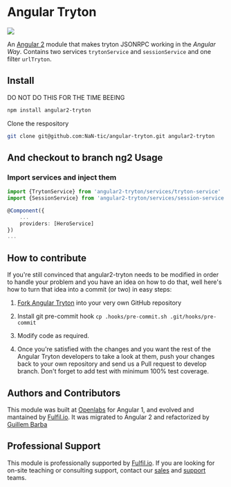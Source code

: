 Angular Tryton
==============

![](example/images/ng-tryton-logo.png)

An [Angular 2](https://github.com/angular/angular) module that makes tryton
JSONRPC working in the *Angular Way*. Contains two services `trytonService` and
`sessionService` and one filter `urlTryton`.


Install
-------
DO NOT DO THIS FOR THE TIME BEEING
```bash
npm install angular2-tryton
```
Clone the respository
```bash
git clone git@github.com:NaN-tic/angular-tryton.git angular2-tryton
```
And checkout to branch ng2
Usage
-----

### Import services and inject them

```typescript
import {TrytonService} from 'angular2-tryton/services/tryton-service'
import {SessionService} from 'angular2-tryton/services/session-service'

@Component({
    ...
    providers: [HeroService]
})
...
```


How to contribute
-----------------

If you're still convinced that angular2-tryton needs to be modified in order to
handle your problem and you have an idea on how to do that, well here's how to
turn that idea into a commit (or two) in easy steps:

1. [Fork Angular Tryton](http://github.com/fulfilio/angular2-tryton) into your
   very own GitHub repository

2. Install git pre-commit hook `cp .hooks/pre-commit.sh .git/hooks/pre-commit`

3. Modify code as required.

4. Once you're satisfied with the changes and you want the rest of the Angular
   Tryton developers to take a look at them, push your changes back to your own
   repository and send us a Pull request to develop branch. Don't forget to add
   test with minimum 100% test coverage.


Authors and Contributors
------------------------

This module was built at [Openlabs](http://www.openlabs.co.in) for Angular 1,
and evolved and mantained by [Fulfil.io](http://www.fulfil.io).
It was migrated to Angular 2 and refactorized by
[Guillem Barba](http://www.guillem.alcarrer.net)


Professional Support
--------------------

This module is professionally supported by [Fulfil.io](http://www.fulfil.io).
If you are looking for on-site teaching or consulting support, contact our
[sales](mailto:sales@fulfil.io) and [support](mailto:support@fulfil.io) teams.
